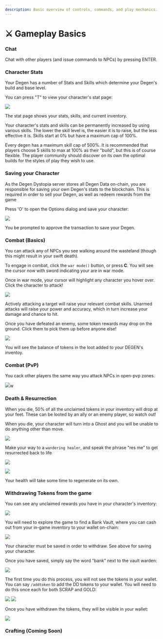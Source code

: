 ```yaml
---
description: Basic overview of controls, commands, and play mechanics.
---
```


# ⚔ Gameplay Basics

### Chat

Chat with other players (and issue commands to NPCs) by pressing ENTER.

### Character Stats

Your Degen has a number of Stats and Skills which determine your Degen's build and base level.

You can press "T" to view your character's stat page:

![](<../.gitbook/assets/image (18).png>)

The stat page shows your stats, skills, and current inventory.

Your character's stats and skills can be permanently increased by using various skills. The lower the skill level is, the easier it is to raise, but the less effective it is. Skills start at 0% but have a maximum cap of 100%.

Every degen has a maximum skill cap of 500%. It is recommended that players choose 5 skills to max at 100% as their "build", but this is of course flexible. The player community should discover on its own the optimal builds for the styles of play they wish to use.

### Saving your Character

As the Degen Dystopia server stores all Degen Data on-chain, you are responsible for saving your own Degen's stats to the blockchain. This is required in order to sell your Degen, as well as redeem rewards from the game

Press 'O' to open the Options dialog and save your character:

![](<../.gitbook/assets/image (12).png>)

&#x20;You be prompted to approve the transaction to save your Degen.

### Combat (Basics)

You can attack any of NPCs you see walking around the wasteland (though this might result in your swift death).&#x20;

To engage in combat, click the `war mode()` button, or press **C**. You will see the cursor now with sword indicating your are in war mode.&#x20;

Once in war mode, your cursor will highlight any character you hover over. Click the character to attack!

![](<../.gitbook/assets/image (19).png>)

Actively attacking a target will raise your relevant combat skills. Unarmed attacks will raise your power and accuracy, which in turn increase your damage and chance to hit.

Once you have defeated an enemy, some token rewards may drop on the ground. Click them to pick them up before anyone else!

![](<../.gitbook/assets/image (6).png>)

You will see the balance of tokens in the loot added to your DEGEN's inventoy.

### Combat (PvP)

You cack other players the same way you attack NPCs in open-pvp zones.

![](<../.gitbook/assets/image (31).png>)w

### Death & Resurrection

When you die, 50% of all the unclaimed tokens in your inventory will drop at your feet. These can be looted by an ally or an enemy player, so watch out!

When you die, your character will turn into a Ghost and you will be unable to do anything other than move.

![](<../.gitbook/assets/image (28).png>)

Make your way to a `wandering healer`, and speak the phrase "res me" to get resurrected back to life

![](<../.gitbook/assets/image (17).png>)

![](<../.gitbook/assets/image (16).png>)

Your health will take some time to regenerate on its own.

### Withdrawing Tokens from the game

You can see any unclaimed rewards you have in your character's inventory:

![](<../.gitbook/assets/image (15).png>)

You will need to explore the game to find a Bank Vault, where you can cash out from your in-game inventory to your wallet on-chain:

![](<../.gitbook/assets/image (23).png>)

Your character must be saved in order to withdraw. See above for saving your character.

Once you have saved, simply say the word "bank" next to the vault warden:

![](<../.gitbook/assets/image (10).png>)

The first time you do this process, you will not see the tokens in your wallet. You can say `/addtoken` to add the DD tokens to your wallet. You will need to do this once each for both SCRAP and GOLD:

![](<../.gitbook/assets/image (5).png>) ![](<../.gitbook/assets/image (22).png>)

&#x20;Once you have withdrawn the tokens, they will be visible in your wallet:

![](../.gitbook/assets/image.png)

### Crafting (Coming Soon)

